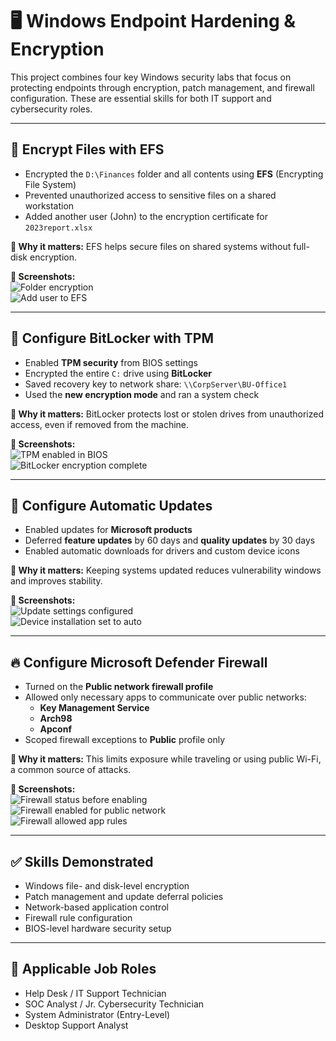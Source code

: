 # 🖥️ Windows Endpoint Hardening & Encryption

This project combines four key Windows security labs that focus on protecting endpoints through encryption, patch management, and firewall configuration. These are essential skills for both IT support and cybersecurity roles.

---

## 🔐 Encrypt Files with EFS
- Encrypted the `D:\Finances` folder and all contents using **EFS** (Encrypting File System)
- Prevented unauthorized access to sensitive files on a shared workstation
- Added another user (John) to the encryption certificate for `2023report.xlsx`

**🧠 Why it matters:** EFS helps secure files on shared systems without full-disk encryption.

**📸 Screenshots:**  
![Folder encryption](efs-folder-encryption.png)  
![Add user to EFS](efs-add-user-certificate.png)

---

## 💽 Configure BitLocker with TPM
- Enabled **TPM security** from BIOS settings
- Encrypted the entire `C:` drive using **BitLocker**
- Saved recovery key to network share: `\\CorpServer\BU-Office1`
- Used the **new encryption mode** and ran a system check

**🧠 Why it matters:** BitLocker protects lost or stolen drives from unauthorized access, even if removed from the machine.

**📸 Screenshots:**  
![TPM enabled in BIOS](bitlocker-enable-tpm.png)  
![BitLocker encryption complete](bitlocker-complete.png)

---

## 🔄 Configure Automatic Updates
- Enabled updates for **Microsoft products**
- Deferred **feature updates** by 60 days and **quality updates** by 30 days
- Enabled automatic downloads for drivers and custom device icons

**🧠 Why it matters:** Keeping systems updated reduces vulnerability windows and improves stability.

**📸 Screenshots:**  
![Update settings configured](windows-updates-defer.png)  
![Device installation set to auto](device-installation-settings.png)

---

## 🔥 Configure Microsoft Defender Firewall
- Turned on the **Public network firewall profile**
- Allowed only necessary apps to communicate over public networks:
  - **Key Management Service**
  - **Arch98**
  - **Apconf**
- Scoped firewall exceptions to **Public** profile only

**🧠 Why it matters:** This limits exposure while traveling or using public Wi-Fi, a common source of attacks.

**📸 Screenshots:**  
![Firewall status before enabling](firewall-network-status.png)  
![Firewall enabled for public network](firewall-public-enabled.png)  
![Firewall allowed app rules](firewall-allowed-apps.png)

---

## ✅ Skills Demonstrated
- Windows file- and disk-level encryption
- Patch management and update deferral policies
- Network-based application control
- Firewall rule configuration
- BIOS-level hardware security setup

---

## 🧠 Applicable Job Roles
- Help Desk / IT Support Technician  
- SOC Analyst / Jr. Cybersecurity Technician  
- System Administrator (Entry-Level)  
- Desktop Support Analyst  
